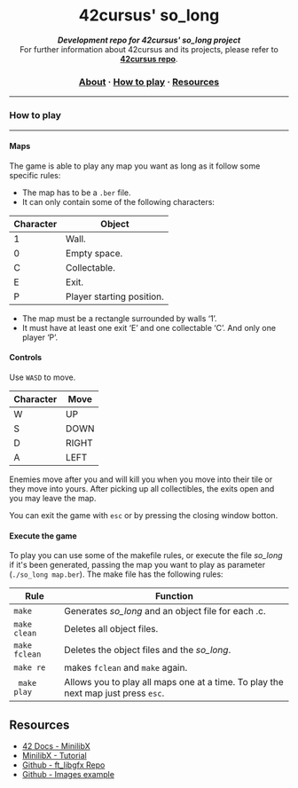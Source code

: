 <h1 align="center">
	42cursus' so_long 
</h1>

<p align="center">
	<b><i>Development repo for 42cursus' so_long project</i></b><br>
	For further information about 42cursus and its projects, please refer to <a href="https://github.com/achrafelkhnissi/1337/42curses"><b>42cursus repo</b></a>.
</p>


<h3 align="center">
	<a href="#about">About</a>
	<span> · </span>
	<a href="#how-to-play">How to play</a>
	<span> · </span>
	<a href="#resources">Resources</a>
</h3>

---

### How to play
---
#### Maps
The game is able to play any map you want as long as it follow some specific rules:
* The map has to be a ``.ber`` file.
* It can only contain some of the following characters:

| Character | Object |
| - | - |
| 1 | Wall. |
| 0 | Empty space. |
| C | Collectable. |
| E | Exit. |
| P | Player starting position. |

* The map must be a rectangle surrounded by walls ‘1’.
* It must have at least one exit ‘E’ and one collectable ‘C’. And only one player ‘P’.

#### Controls

Use `WASD` to move. 

| Character | Move |
| - | - |
| W | UP |
| S | DOWN |
| D | RIGHT |
| A | LEFT |

Enemies move after you and will kill you when you move into their tile or they move into yours. After picking up all collectibles, the exits open and you may leave the map.

You can exit the game with `esc` or by pressing the closing window botton.

#### Execute the game
To play you can use some of the makefile rules, or execute the file _so_long_ if it's been generated, passing the map you want to play as parameter (``./so_long map.ber``). The make file has the following rules:

| Rule | Function |
| - | - |
| ``make`` | Generates _so_long_ and an object file for each .c. |
| ``make clean`` | Deletes all object files. |
| ``make fclean`` | Deletes the object files and the _so_long_. |
| ``make re`` | makes ``fclean`` and ``make`` again. |
| `` make play`` | Allows you to play all maps one at a time. To play the next map just press ``esc``. |

## Resources
- [42 Docs - MinilibX](https://harm-smits.github.io/42docs/libs/minilibx)
- [MinilibX - Tutorial](https://gontjarow.github.io/MiniLibX/)
- [Github - ft_libgfx Repo](https://github.com/qst0/ft_libgfx)
- [Github - Images example](https://github.com/keuhdall/images_example)
